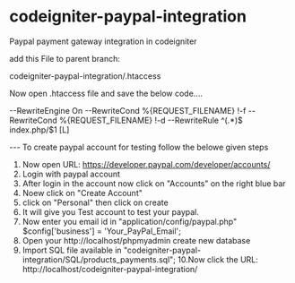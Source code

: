 # codeigniter-paypal-integration
Paypal payment gateway integration in codeigniter


add this File to parent branch:

codeigniter-paypal-integration/.htaccess

Now open .htaccess file and save the below code....

--RewriteEngine On
--RewriteCond %{REQUEST_FILENAME} !-f
--RewriteCond %{REQUEST_FILENAME} !-d
--RewriteRule ^(.*)$ index.php/$1 [L]

--- To create paypal account for testing follow the belowe given steps

1. Now open URL: https://developer.paypal.com/developer/accounts/
2. Login with paypal account
3. After login in the account now click on "Accounts" on the right blue bar
4. Noew click on "Create Account" 
5. click on "Personal" then click on create
6. It will give you Test account to test your paypal.
7. Now enter you email id in "application/config/paypal.php" $config['business'] = 'Your_PayPal_Email';
8. Open your http://localhost/phpmyadmin create new database
9. Import SQL file available in "codeigniter-paypal-integration/SQL/products_payments.sql";
10.Now click the URL: http://localhost/codeigniter-paypal-integration/
